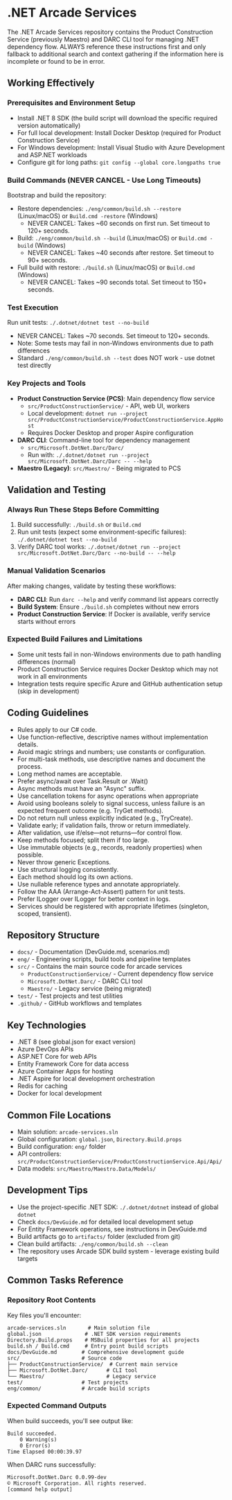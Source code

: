 # .NET Arcade Services

The .NET Arcade Services repository contains the Product Construction Service (previously Maestro) and DARC CLI tool for managing .NET dependency flow. ALWAYS reference these instructions first and only fallback to additional search and context gathering if the information here is incomplete or found to be in error.

## Working Effectively

### Prerequisites and Environment Setup
- Install .NET 8 SDK (the build script will download the specific required version automatically)
- For full local development: Install Docker Desktop (required for Product Construction Service)
- For Windows development: Install Visual Studio with Azure Development and ASP.NET workloads
- Configure git for long paths: `git config --global core.longpaths true`

### Build Commands (NEVER CANCEL - Use Long Timeouts)
Bootstrap and build the repository:
- Restore dependencies: `./eng/common/build.sh --restore` (Linux/macOS) or `Build.cmd -restore` (Windows)
  - NEVER CANCEL: Takes ~60 seconds on first run. Set timeout to 120+ seconds.
- Build: `./eng/common/build.sh --build` (Linux/macOS) or `Build.cmd -build` (Windows)  
  - NEVER CANCEL: Takes ~40 seconds after restore. Set timeout to 90+ seconds.
- Full build with restore: `./build.sh` (Linux/macOS) or `Build.cmd` (Windows)
  - NEVER CANCEL: Takes ~90 seconds total. Set timeout to 150+ seconds.

### Test Execution
Run unit tests: `./.dotnet/dotnet test --no-build`
- NEVER CANCEL: Takes ~70 seconds. Set timeout to 120+ seconds.
- Note: Some tests may fail in non-Windows environments due to path differences
- Standard `./eng/common/build.sh --test` does NOT work - use dotnet test directly

### Key Projects and Tools
- **Product Construction Service (PCS)**: Main dependency flow service
  - `src/ProductConstructionService/` - API, web UI, workers
  - Local development: `dotnet run --project src/ProductConstructionService/ProductConstructionService.AppHost`
  - Requires Docker Desktop and proper Aspire configuration
- **DARC CLI**: Command-line tool for dependency management
  - `src/Microsoft.DotNet.Darc/Darc/`  
  - Run with: `./.dotnet/dotnet run --project src/Microsoft.DotNet.Darc/Darc -- --help`
- **Maestro (Legacy)**: `src/Maestro/` - Being migrated to PCS

## Validation and Testing

### Always Run These Steps Before Committing
1. Build successfully: `./build.sh` or `Build.cmd`
2. Run unit tests (expect some environment-specific failures): `./.dotnet/dotnet test --no-build`
3. Verify DARC tool works: `./.dotnet/dotnet run --project src/Microsoft.DotNet.Darc/Darc --no-build -- --help`

### Manual Validation Scenarios
After making changes, validate by testing these workflows:
- **DARC CLI**: Run `darc --help` and verify command list appears correctly
- **Build System**: Ensure `./build.sh` completes without new errors
- **Product Construction Service**: If Docker is available, verify service starts without errors

### Expected Build Failures and Limitations
- Some unit tests fail in non-Windows environments due to path handling differences (normal)
- Product Construction Service requires Docker Desktop which may not work in all environments
- Integration tests require specific Azure and GitHub authentication setup (skip in development)

## Coding Guidelines
- Rules apply to our C# code.
- Use function-reflective, descriptive names without implementation details.
- Avoid magic strings and numbers; use constants or configuration.
- For multi-task methods, use descriptive names and document the process.
- Long method names are acceptable.
- Prefer async/await over Task.Result or .Wait()
- Async methods must have an "Async" suffix.
- Use cancellation tokens for async operations when appropriate
- Avoid using booleans solely to signal success, unless failure is an expected frequent outcome (e.g. TryGet methods).
- Do not return null unless explicitly indicated (e.g., TryCreate).
- Validate early; if validation fails, throw or return immediately.
- After validation, use if/else—not returns—for control flow.
- Keep methods focused; split them if too large.
- Use immutable objects (e.g., records, readonly properties) when possible.
- Never throw generic Exceptions.
- Use structural logging consistently.
- Each method should log its own actions.
- Use nullable reference types and annotate appropriately.
- Follow the AAA (Arrange-Act-Assert) pattern for unit tests.
- Prefer ILogger<T> over ILogger for better context in logs.
- Services should be registered with appropriate lifetimes (singleton, scoped, transient).

## Repository Structure
- `docs/` - Documentation (DevGuide.md, scenarios.md)
- `eng/` - Engineering scripts, build tools and pipeline templates
- `src/` - Contains the main source code for arcade services
  - `ProductConstructionService/` - Current dependency flow service
  - `Microsoft.DotNet.Darc/` - DARC CLI tool
  - `Maestro/` - Legacy service (being migrated)
- `test/` - Test projects and test utilities
- `.github/` - GitHub workflows and templates

## Key Technologies
- .NET 8 (see global.json for exact version)
- Azure DevOps APIs
- ASP.NET Core for web APIs
- Entity Framework Core for data access
- Azure Container Apps for hosting
- .NET Aspire for local development orchestration
- Redis for caching
- Docker for local development

## Common File Locations
- Main solution: `arcade-services.sln`
- Global configuration: `global.json`, `Directory.Build.props`
- Build configuration: `eng/` folder
- API controllers: `src/ProductConstructionService/ProductConstructionService.Api/Api/`
- Data models: `src/Maestro/Maestro.Data/Models/`

## Development Tips
- Use the project-specific .NET SDK: `./.dotnet/dotnet` instead of global `dotnet`
- Check `docs/DevGuide.md` for detailed local development setup
- For Entity Framework operations, see instructions in DevGuide.md
- Build artifacts go to `artifacts/` folder (excluded from git)
- Clean build artifacts: `./eng/common/build.sh --clean`
- The repository uses Arcade SDK build system - leverage existing build targets

## Common Tasks Reference

### Repository Root Contents
Key files you'll encounter:
```
arcade-services.sln       # Main solution file
global.json              # .NET SDK version requirements  
Directory.Build.props    # MSBuild properties for all projects
build.sh / Build.cmd     # Entry point build scripts
docs/DevGuide.md        # Comprehensive development guide
src/                    # Source code
├── ProductConstructionService/  # Current main service
├── Microsoft.DotNet.Darc/      # CLI tool
└── Maestro/                    # Legacy service
test/                   # Test projects
eng/common/             # Arcade build scripts
```

### Expected Command Outputs
When build succeeds, you'll see output like:
```
Build succeeded.
    0 Warning(s)
    0 Error(s)
Time Elapsed 00:00:39.97
```

When DARC runs successfully:
```
Microsoft.DotNet.Darc 0.0.99-dev
© Microsoft Corporation. All rights reserved.
[command help output]
```
